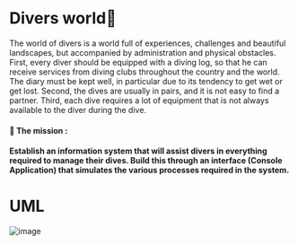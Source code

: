 # Divers world🤿
 The world of divers is a world full of experiences, challenges and beautiful landscapes, but accompanied by administration and physical obstacles. First, every diver should be equipped with a diving log, so that he can receive services from diving clubs throughout the country and the world. The diary must be kept well, in particular due to its tendency to get wet or get lost. Second, the dives are usually in pairs, and it is not easy to find a partner. Third, each dive requires a lot of equipment that is not always available to the diver during the dive. 
 <br/>
 <h4>📌 The mission :<h4/>
Establish an information system that will assist divers in everything required to manage their dives. Build this through an interface (Console Application) that simulates the various processes required in the system.
 
 <h1>UML</h1> 
 
![image](https://user-images.githubusercontent.com/81565397/216818424-9e420bae-ad64-47d3-80fc-8e383cc45a95.png)
